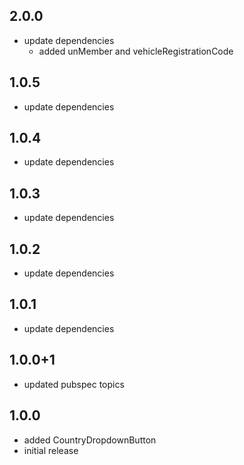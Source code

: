 ## 2.0.0

* update dependencies
  - added unMember and vehicleRegistrationCode

## 1.0.5

* update dependencies

## 1.0.4

* update dependencies

## 1.0.3

* update dependencies

## 1.0.2

* update dependencies

## 1.0.1

* update dependencies

## 1.0.0+1

* updated pubspec topics

## 1.0.0

* added CountryDropdownButton
* initial release